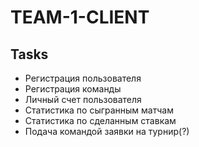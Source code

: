 # TEAM-1-CLIENT
## Tasks
+ Регистрация пользователя 
+ Регистрация команды
+ Личный счет пользователя 
+ Статистика по сыгранным матчам
+ Статистика по сделанным ставкам
+ Подача командой заявки на турнир(?)
